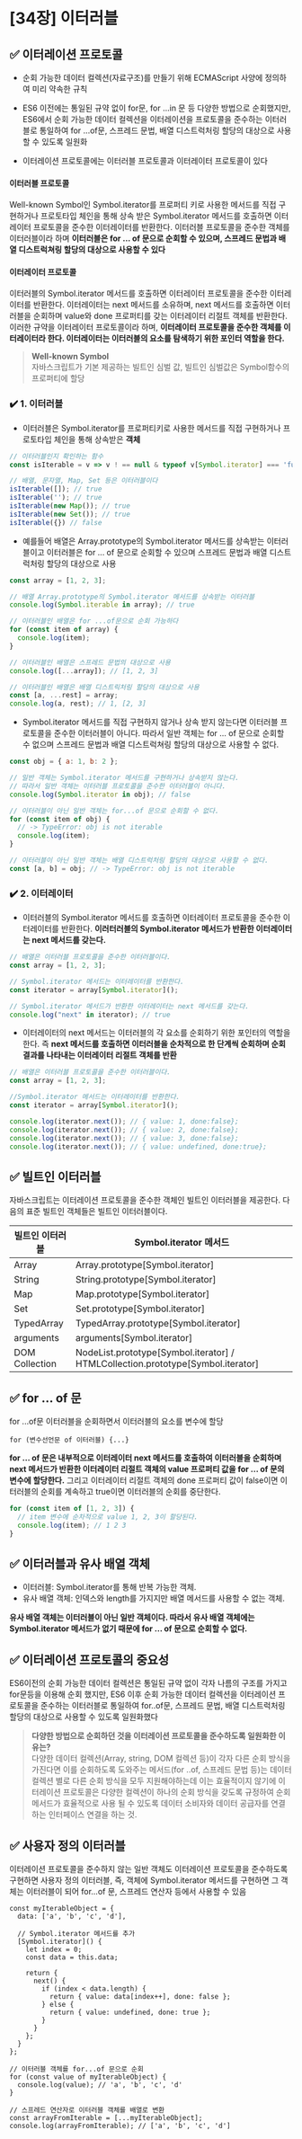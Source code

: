 # [34장] 이터러블

## ✅ 이터레이션 프로토콜

- 순회 가능한 데이터 컬렉션(자료구조)를 만들기 위해 ECMAScript 사양에 정의하여 미리 약속한 규칙

- ES6 이전에는 통일된 규약 없이 for문, for ...in 문 등 다양한 방법으로 순회했지만, ES6에서 순회 가능한 데이터 컬렉션을 이터레이션을 프로토콜을 준수하는 이터러블로 통일하여 for ...of문, 스프레드 문법, 배열 디스트럭처링 할당의 대상으로 사용할 수 있도록 일원화

- 이터레이션 프로토콜에는 이터러블 프로토콜과 이터레이터 프로토콜이 있다

#### 이터러블 프로토콜

Well-known Symbol인 Symbol.iterator를 프로퍼티 키로 사용한 메서드를 직접 구현하거나 프로토타입 체인을 통해 상속 받은 Symbol.iterator 메서드를 호출하면 이터레이터 프로토콜을 준수한 이터레이터를 반환한다. 이터러블 프로토콜을 준수한 객체를 이터러블이라 하며 **이터러블은 for ... of 문으로 순회할 수 있으며, 스프레드 문법과 배열 디스트럭쳐링 할당의 대상으로 사용할 수 있다**

#### 이터레이터 프로토콜

이터러블의 Symbol.iterator 메서드를 호출하면 이터레이터 프로토콜을 준수한 이터레이터를 반환한다. 이터레이터는 next 메서드를 소유하며, next 메서드를 호출하면 이터러블을 순회하며 value와 done 프로퍼티를 갖는 이터레이터 리절트 객체를 반환한다. 이러한 규약을 이터레이터 프로토콜이라 하며, **이터레이터 프로토콜을 준수한 객체를 이터레이터라 한다. 이터레이터는 이터러블의 요소를 탐색하기 위한 포인터 역할을 한다.**

> **Well-known Symbol** <br />
> 자바스크립트가 기본 제공하는 빌트인 심벌 값, 빌트인 심벌값은 Symbol함수의 프로퍼티에 할당

### ✔️ 1. 이터러블

- 이터러블은 Symbol.iterator를 프로퍼티키로 사용한 메서드를 직접 구현하거나 프로토타입 체인을 통해 상속받은 **객체**

```jsx
// 이터러블인지 확인하는 함수
const isIterable = v => v ! == null & typeof v[Symbol.iterator] === 'function';

// 배열, 문자열, Map, Set 등은 이터러블이다
isIterable([]); // true
isIterable(''); // true
isIterable(new Map()); // true
isIterable(new Set()); // true
isIterable({}) // false
```

- 예를들어 배열은 Array.prototype의 Symbol.iterator 메서드를 상속받는 이터러블이고 이터러블은 for ... of 문으로 순회할 수 있으며 스프레드 문법과 배열 디스트럭처링 할당의 대상으로 사용

```jsx
const array = [1, 2, 3];

// 배열 Array.prototype의 Symbol.iterator 메서드를 상속받는 이터러블
console.log(Symbol.iterable in array); // true

// 이터러블인 배열은 for ...of문으로 순회 가능하다
for (const item of array) {
  console.log(item);
}

// 이터러블인 배열은 스프레드 문법의 대상으로 사용
console.log([...array]); // [1, 2, 3]

// 이터러블인 배열은 배열 디스트릭처링 할당의 대상으로 사용
const [a, ...rest] = array;
console.log(a, rest); // 1, [2, 3]
```

- Symbol.iterator 메서드를 직접 구현하지 않거나 상속 받지 않는다면 이터러블 프로토콜을 준수한 이터러블이 아니다.
  따라서 일반 객체는 for ... of 문으로 순회할 수 없으며 스프레드 문법과 배열 디스트럭쳐링 할당의 대상으로 사용할 수 없다.

```jsx
const obj = { a: 1, b: 2 };

// 일반 객체는 Symbol.iterator 메서드를 구현하거나 상속받지 않는다.
// 따라서 일반 객체는 이터러블 프로토콜을 준수한 이터러블이 아니다.
console.log(Symbol.iterator in obj); // false

// 이터러블이 아닌 일반 객체는 for...of 문으로 순회할 수 없다.
for (const item of obj) {
  // -> TypeError: obj is not iterable
  console.log(item);
}

// 이터러블이 아닌 일반 객체는 배열 디스트럭처링 할당의 대상으로 사용할 수 없다.
const [a, b] = obj; // -> TypeError: obj is not iterable
```

### ✔️ 2. 이터레이터

- 이터러블의 Symbol.iterator 메서드를 호출하면 이터레이터 프로토콜을 준수한 이터레이터를 반환한다. **이러터러블의 Symbol.iterator 메서드가 반환한 이터레이터는 next 메서드를 갖는다.**

```jsx
// 배열은 이터러블 프로토콜을 준수한 이터러블이다.
const array = [1, 2, 3];

// Symbol.iterator 메서드는 이터레이터를 반환한다.
const iterator = array[Symbol.iterator]();

// Symbol.iterator 메서드가 반환한 이터레이터는 next 메서드를 갖는다.
console.log("next" in iterator); // true
```

- 이터레이터의 next 메서드는 이터러블의 각 요소를 순회하기 위한 포인터의 역할을 한다. 즉 **next 메서드를 호출하면 이터러블을 순차적으로 한 단계씩 순회하며 순회 결과를 나타내는 이터레이터 리절트 객체를 반환**

```jsx
// 배열은 이터러블 프로토콜을 준수한 이터러블이다.
const array = [1, 2, 3];

//Symbol.iterator 메서드는 이터레이터를 반환한다.
const iterator = array[Symbol.iterator]();

console.log(iterator.next()); // { value: 1, done:false};
console.log(iterator.next()); // { value: 2, done:false};
console.log(iterator.next()); // { value: 3, done:false};
console.log(iterator.next()); // { value: undefined, done:true};
```

## ✅ 빌트인 이터러블

자바스크립트는 이터레이션 프로토콜을 준수한 객체인 빌트인 이터러블을 제공한다.
다음의 표준 빌트인 객체들은 빌트인 이터러블이다.

| 빌트인 이터러블 | Symbol.iterator 메서드                                                          |
| --------------- | ------------------------------------------------------------------------------- |
| Array           | Array.prototype[Symbol.iterator]                                                |
| String          | String.prototype[Symbol.iterator]                                               |
| Map             | Map.prototype[Symbol.iterator]                                                  |
| Set             | Set.prototype[Symbol.iterator]                                                  |
| TypedArray      | TypedArray.prototype[Symbol.iterator]                                           |
| arguments       | arguments[Symbol.iterator]                                                      |
| DOM Collection  | NodeList.prototype[Symbol.iterator] / HTMLCollection.prototype[Symbol.iterator] |

## ✅ for ... of 문

for ...of문 이터러블을 순회하면서 이터러블의 요소를 변수에 할당

`for (변수선언문 of 이터러블) {...}`

**for ... of 문은 내부적으로 이터레이터 next 메서드를 호출하여 이터러블을 순회하며 next 메서드가 반환한 이터레이터 리절트 객체의 value 프로퍼티 값을 for ... of 문의 변수에 할당한다.** 그리고 이터레이터 리절트 객체의 done 프로퍼티 값이 false이면 이터러블의 순회를 계속하고 true이면 이터러블의 순회를 중단한다.

```jsx
for (const item of [1, 2, 3]) {
  // item 변수에 순차적으로 value 1, 2, 3이 할당된다.
  console.log(item); // 1 2 3
}
```

## ✅ 이터러블과 유사 배열 객체

- 이터러블: Symbol.iterator를 통해 반복 가능한 객체.
- 유사 배열 객체: 인덱스와 length를 가지지만 배열 메서드를 사용할 수 없는 객체.

**유사 배열 객체는 이터러블이 아닌 일반 객체이다. 따라서 유사 배열 객체에는 Symbol.iterator 메서드가 없기 때문에 for ... of 문으로 순회할 수 없다.**

## ✅ 이터레이션 프로토콜의 중요성

ES6이전의 순회 가능한 데이터 컬렉션은 통일된 규약 없이 각자 나름의 구조를 가지고 for문등을 이용해 순회 했지만, ES6 이후 순회 가능한 데이터 컬렉션을 이터레이션 프로토콜을 준수하는 이터러블로 통일하여 for..of문, 스프레드 문법, 배열 디스트럭처링 할당의 대상으로 사용할 수 있도록 일원화했다

> **다양한 방법으로 순회하던 것을 이터레이션 프로토콜을 준수하도록 일원화한 이유는?** <br />
> 다양한 데이터 컬렉션(Array, string, DOM 컬렉션 등)이 각자 다른 순회 방식을 가진다면 이를 순회하도록 도와주는 메서드(for ..of, 스프레드 문법 등)는 데이터 컬렉션 별로 다른 순회 방식을 모두 지원해야하는데 이는 효율적이지 않기에 이터레이션 프로토콜은 다양한 컬렉션이 하나의 순회 방식을 갖도록 규정하여 순회 메서드가 효율적으로 사용 될 수 있도록 데이터 소비자와 데이터 공급자를 연결하는 인터페이스 연결을 하는 것.

## ✅ 사용자 정의 이터러블

이터레이션 프로토콜을 준수하지 않는 일반 객체도 이터레이션 프로토콜을 준수하도록 구현하면 사용자 정의 이터러블, 즉, 객체에 Symbol.iterator 메서드를 구현하면 그 객체는 이터러블이 되어 for...of 문, 스프레드 연산자 등에서 사용할 수 있음

```Jsx
const myIterableObject = {
  data: ['a', 'b', 'c', 'd'],

  // Symbol.iterator 메서드를 추가
  [Symbol.iterator]() {
    let index = 0;
    const data = this.data;

    return {
      next() {
        if (index < data.length) {
          return { value: data[index++], done: false };
        } else {
          return { value: undefined, done: true };
        }
      }
    };
  }
};

// 이터러블 객체를 for...of 문으로 순회
for (const value of myIterableObject) {
  console.log(value); // 'a', 'b', 'c', 'd'
}

// 스프레드 연산자로 이터러블 객체를 배열로 변환
const arrayFromIterable = [...myIterableObject];
console.log(arrayFromIterable); // ['a', 'b', 'c', 'd']

```
